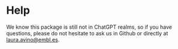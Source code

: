 # Help

We know this package is still not in ChatGPT realms, so if you have questions, please do not hesitate to ask us in Github or directly at [laura.avino@embl.es](mailto:laura.avino@embl.es).